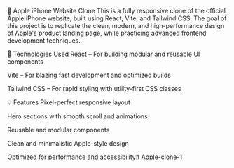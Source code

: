 🍎 Apple iPhone Website Clone
This is a fully responsive clone of the official Apple iPhone website, built using React, Vite, and Tailwind CSS. The goal of this project is to replicate the clean, modern, and high-performance design of Apple's product landing page, while practicing advanced frontend development techniques.

🚀 Technologies Used
React – For building modular and reusable UI components

Vite – For blazing fast development and optimized builds

Tailwind CSS – For rapid styling with utility-first CSS classes

💡 Features
Pixel-perfect responsive layout

Hero sections with smooth scroll and animations

Reusable and modular components

Clean and minimalistic Apple-style design

Optimized for performance and accessibility# Apple-clone-1
